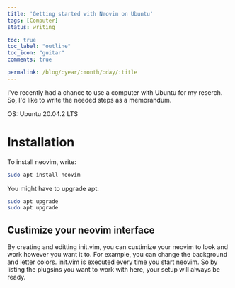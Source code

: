 ```yaml
---
title: 'Getting started with Neovim on Ubuntu'
tags: [Computer]
status: writing

toc: true
toc_label: "outline"
toc_icon: "guitar"
comments: true

permalink: /blog/:year/:month/:day/:title
--- 
```

I've recently had a chance to use a computer with Ubuntu for my reserch. So, I'd like to write the needed steps as a memorandum.

OS: Ubuntu 20.04.2 LTS

# Installation
To install neovim, write:
```bash
sudo apt install neovim
```
You might have to upgrade apt:
```bash
sudo apt upgrade
sudo apt upgrade
```
## Custimize your neovim interface
By creating and editting init.vim, you can custimize your neovim to look and work however you want it to. For example, you can change the background and letter colors. init.vim is executed every time you start neovim. So by listing the plugsins you want to work with here, your setup will always be ready.


